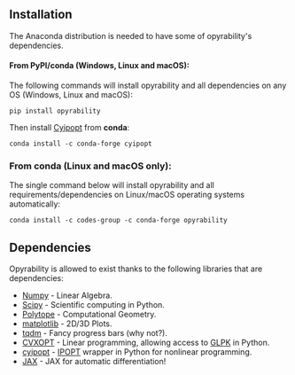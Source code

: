 ## Installation

The Anaconda distribution is needed to have some of opyrability's dependencies.


#### From PyPI/conda (**Windows**, Linux and macOS):

The following commands will install opyrability and all dependencies on any OS (Windows, Linux and macOS):

```console
pip install opyrability
```

Then install [Cyipopt](https://github.com/mechmotum/cyipopt) from **conda**:

```console
conda install -c conda-forge cyipopt
```

### From conda (Linux and macOS **only**):

The single command below will install opyrability and all requirements/dependencies on Linux/macOS  operating systems automatically:

```console
conda install -c codes-group -c conda-forge opyrability
```

## Dependencies

Opyrability is allowed to exist thanks to the following libraries that are dependencies:

- [Numpy](https://numpy.org/) - Linear Algebra.
- [Scipy](https://scipy.org/) - Scientific computing in Python.
- [Polytope](https://github.com/tulip-control/polytope) - Computational Geometry.
- [matplotlib](https://matplotlib.org/) - 2D/3D Plots.
- [tqdm](https://tqdm.github.io/) - Fancy progress bars (why not?).
- [CVXOPT](https://cvxopt.org/) - Linear programming, allowing access to [GLPK](https://www.gnu.org/software/glpk/) in Python.
- [cyipopt](https://github.com/mechmotum/cyipopt) - [IPOPT](https://coin-or.github.io/Ipopt/) wrapper in Python for nonlinear programming.
- [JAX](https://jax.readthedocs.io/en/latest/) - JAX for automatic differentiation!
